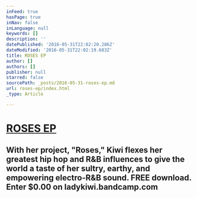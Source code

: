 ```yaml
---
inFeed: true
hasPage: true
inNav: false
inLanguage: null
keywords: []
description: ''
datePublished: '2016-05-31T22:02:20.286Z'
dateModified: '2016-05-31T22:02:19.683Z'
title: ROSES EP
author: []
authors: []
publisher: null
starred: false
sourcePath: _posts/2016-05-31-roses-ep.md
url: roses-ep/index.html
_type: Article

---
```

[][0]

# [ROSES EP][0]

## With her project, "Roses," Kiwi flexes her greatest hip hop and R&B influences to give the world a taste of her sultry, earthy, and empowering electro-R&B sound. FREE download. Enter $0.00 on ladykiwi.bandcamp.com

[0]: http://ladykiwi.bandcamp.com/releases